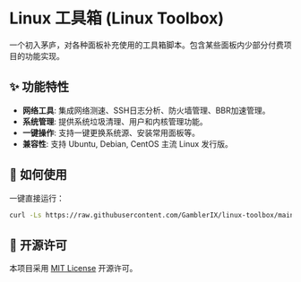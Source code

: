 # Linux 工具箱 (Linux Toolbox)

一个初入茅庐，对各种面板补充使用的工具箱脚本。包含某些面板内少部分付费项目的功能实现。

## ✨ 功能特性

* **网络工具**: 集成网络测速、SSH日志分析、防火墙管理、BBR加速管理。
* **系统管理**: 提供系统垃圾清理、用户和内核管理功能。
* **一键操作**: 支持一键更换系统源、安装常用面板等。
* **兼容性**: 支持 Ubuntu, Debian, CentOS 主流 Linux 发行版。

## 🚀 如何使用

一键直接运行：
```bash
curl -Ls https://raw.githubusercontent.com/GamblerIX/linux-toolbox/main/tool.sh | bash
```

## 📄 开源许可

本项目采用 [MIT License](LICENSE) 开源许可。
